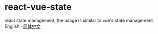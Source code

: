 # react-vue-state
react state management, the usage is similar to vue's state management
English · [简体中文](./README.zh-cn.md)
